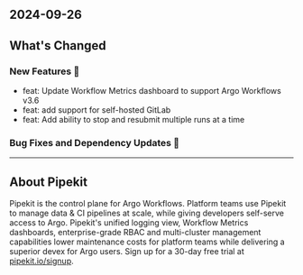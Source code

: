 ## 2024-09-26

## What's Changed
### New Features 🎉
* feat: Update Workflow Metrics dashboard to support Argo Workflows v3.6 
* feat: add support for self-hosted GitLab 
* feat: Add ability to stop and resubmit multiple runs at a time 



### Bug Fixes and Dependency Updates 🐞

---

## About Pipekit

Pipekit is the control plane for Argo Workflows. Platform teams use Pipekit to manage data & CI pipelines at scale, while giving developers self-serve access to Argo. Pipekit's unified logging view, Workflow Metrics dashboards, enterprise-grade RBAC and multi-cluster management capabilities lower maintenance costs for platform teams while delivering a superior devex for Argo users. Sign up for a 30-day free trial at [pipekit.io/signup](https://pipekit.io/signup?utm_campaign=release-notes).
